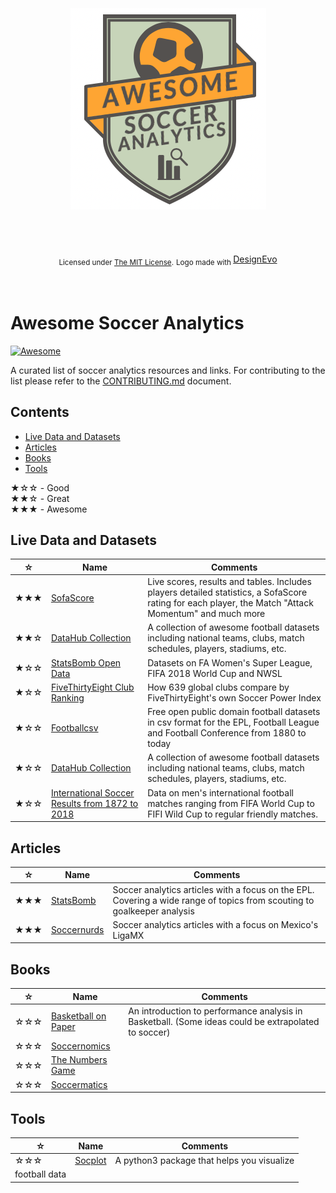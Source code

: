 <div align='center'>
  <br /><br /><br />
  <img src='img/logo.png' alt='Awesome soccer analytics logo' />
  <br /><br /><br /><br />
  <div>
    <div>
      <br />
      <sub>Licensed under <a href='https://github.com/diegopastor/awesome-soccer-analytics/blob/master/LICENSE'>The MIT License<a/>.</sub>
      <sub>Logo made with <a href="https://www.designevo.com/en/" title="Free Online Logo Maker">DesignEvo<a/></sub>
    </div>
  </div>
  <br /><br />
</div>

# Awesome Soccer Analytics

[![Awesome](https://cdn.rawgit.com/sindresorhus/awesome/d7305f38d29fed78fa85652e3a63e154dd8e8829/media/badge.svg)](https://github.com/sindresorhus/awesome)

A curated list of soccer analytics resources and links. For contributing to the list please refer to
the [CONTRIBUTING.md](CONTRIBUTING.md) document.

## Contents

- [Live Data and Datasets](#Live-Data-and-Datasets)
- [Articles](#Articles)
- [Books](#Books)
- [Tools](#Tools)

★☆☆ - Good\
★★☆ - Great\
★★★ - Awesome

## Live Data and Datasets

| ☆ | Name | Comments |
| --- | --- | --- |
|★★★|[SofaScore](https://www.sofascore.com)| Live scores, results and tables. Includes players detailed statistics, a SofaScore rating for each player, the Match "Attack Momentum" and much more |
|★★☆|[DataHub Collection](https://datahub.io/collections/football)| A collection of awesome football datasets including national teams, clubs, match schedules, players, stadiums, etc. |
|★☆☆|[StatsBomb Open Data](https://github.com/statsbomb/open-data)| Datasets on FA Women's Super League, FIFA 2018 World Cup and NWSL |
|★☆☆|[FiveThirtyEight Club Ranking](https://projects.fivethirtyeight.com/global-club-soccer-rankings/)| How 639 global clubs compare by FiveThirtyEight's own Soccer Power Index |
|★☆☆|[Footballcsv](https://github.com/footballcsv/eng-england)| Free open public domain football datasets in csv format for the EPL, Football League and Football Conference from 1880 to today|
|★☆☆|[DataHub Collection](https://datahub.io/collections/football)| A collection of awesome football datasets including national teams, clubs, match schedules, players, stadiums, etc. |
|★☆☆|[International Soccer Results from 1872 to 2018](https://www.kaggle.com/martj42/international-football-results-from-1872-to-2017)| Data on men's international football matches ranging from FIFA World Cup to FIFI Wild Cup to regular friendly matches. |

## Articles

| ☆ | Name | Comments |
| --- | --- | --- |
|★★★|[StatsBomb](https://statsbomb.com)| Soccer analytics articles with a focus on the EPL. Covering a wide range of topics from scouting to goalkeeper analysis |
|★★★|[Soccernurds](https://www.soccernurds.com/blog)| Soccer analytics articles with a focus on Mexico's LigaMX |

## Books

| ☆ | Name | Comments |
| --- | --- | --- |
|☆☆☆|[Basketball on Paper](https://www.nebraskapress.unl.edu/potomac-books/9781574886887/)| An introduction to performance analysis in Basketball. (Some ideas could be extrapolated to soccer) |
|☆☆☆|[Soccernomics](https://www.amazon.com/Soccernomics-England-Germany-Australia-Destined/dp/1568584814)| |
|☆☆☆|[The Numbers Game](https://www.amazon.co.uk/Numbers-Game-Everything-About-Football/dp/0241963621)| |
|☆☆☆|[Soccermatics ](https://www.bloomsbury.com/uk/soccermatics-9781472924124/)| |

## Tools

| ☆ | Name | Comments |
| --- | --- | --- |
|☆☆☆|[Socplot](https://github.com/ArqamFC/socplot)| A python3 package that helps you visualize
football data |
